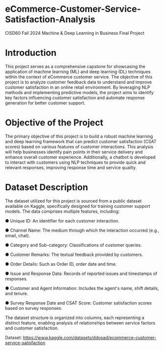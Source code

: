 # eCommerce-Customer-Service-Satisfaction-Analysis
CISD60 Fall 2024 Machine &amp; Deep Learning in Business Final Project


# Introduction

This project serves as a comprehensive capstone for showcasing the application of machine
learning (ML) and deep learning (DL) techniques within the context of eCommerce customer
service. The objective of this project is to analyze customer feedback data to understand and
improve customer satisfaction in an online retail environment. By leveraging NLP methods and
implementing predictive models, the project aims to identify key factors influencing customer
satisfaction and automate response generation for better customer support.

# Objective of the Project

The primary objective of this project is to build a robust machine learning and deep learning
framework that can predict customer satisfaction (CSAT scores) based on various features of
customer interactions. This analysis will help businesses identify pain points in their service
delivery and enhance overall customer experience. Additionally, a chatbot is developed to
interact with customers using NLP techniques to provide quick and relevant responses,
improving response time and service quality.

# Dataset Description

The dataset utilized for this project is sourced from a public dataset available on Kaggle,
specifically designed for training customer support models. The data comprises multiple
features, including:

● Unique ID: An identifier for each customer interaction.

● Channel Name: The medium through which the interaction occurred (e.g., email, chat).

● Category and Sub-category: Classifications of customer queries.

● Customer Remarks: The textual feedback provided by customers.

● Order Details: Such as Order ID, order date and time.

● Issue and Response Data: Records of reported issues and timestamps of responses.

● Customer and Agent Information: Includes the agent's name, shift details, and tenure.

● Survey Response Date and CSAT Score: Customer satisfaction scores based on
survey responses.

The dataset structure is organized into columns, each representing a distinct feature, enabling
analysis of relationships between service factors and customer satisfaction.

Dataset: https://www.kaggle.com/datasets/ddosad/ecommerce-customer-service-satisfaction

